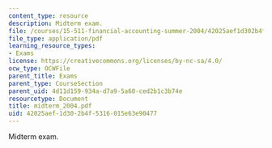 ```yaml
---
content_type: resource
description: Midterm exam.
file: /courses/15-511-financial-accounting-summer-2004/42025aef1d302b4f5316015e63e90477_midterm_2004.pdf
file_type: application/pdf
learning_resource_types:
- Exams
license: https://creativecommons.org/licenses/by-nc-sa/4.0/
ocw_type: OCWFile
parent_title: Exams
parent_type: CourseSection
parent_uid: 4d11d159-934a-d7a9-5a60-ced2b1c3b74e
resourcetype: Document
title: midterm_2004.pdf
uid: 42025aef-1d30-2b4f-5316-015e63e90477
---
```

Midterm exam.